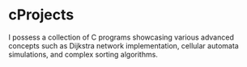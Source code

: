 # cProjects
I possess a collection of C programs showcasing various advanced concepts such as Dijkstra network implementation, cellular automata simulations, and complex sorting algorithms. 
